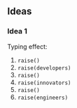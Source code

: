## Ideas

### Idea 1

Typing effect:

1. `raise()`
1. `raise(developers)`
1. `raise()`
1. `raise(innovators)`
1. `raise()`
1. `raise(engineers)`
